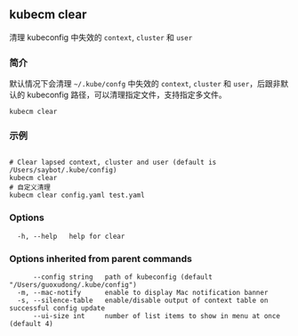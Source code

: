 ## kubecm clear

清理 kubeconfig 中失效的 `context`, `cluster` 和 `user`

### 简介

默认情况下会清理 `~/.kube/confg` 中失效的 `context`, `cluster` 和 `user`，后跟非默认的 kubeconfig 路径，可以清理指定文件，支持指定多文件。

```
kubecm clear
```

### 示例

```

# Clear lapsed context, cluster and user (default is /Users/saybot/.kube/config)
kubecm clear
# 自定义清理
kubecm clear config.yaml test.yaml

```

### Options

```
  -h, --help   help for clear
```

### Options inherited from parent commands

```
      --config string   path of kubeconfig (default "/Users/guoxudong/.kube/config")
  -m, --mac-notify      enable to display Mac notification banner
  -s, --silence-table   enable/disable output of context table on successful config update
      --ui-size int     number of list items to show in menu at once (default 4)
```
